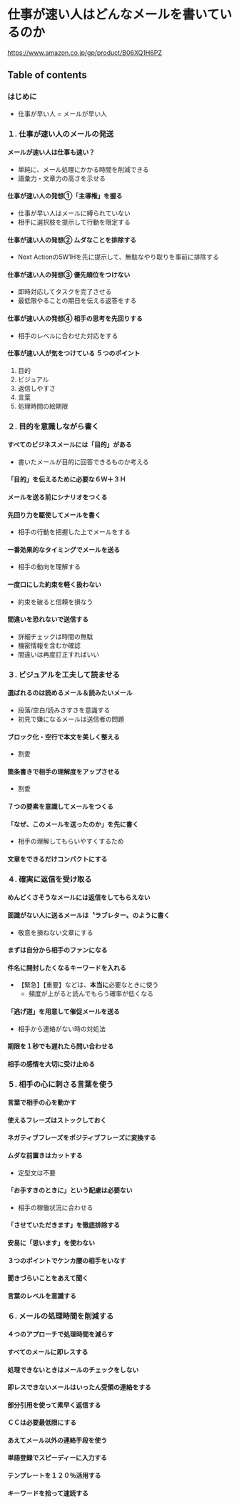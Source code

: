 # 仕事が速い人はどんなメールを書いているのか

<https://www.amazon.co.jp/gp/product/B06XQ1H6PZ>

## Table of contents
### はじめに
- 仕事が早い人 = メールが早い人

### １. 仕事が速い人のメールの発送
#### メールが速い人は仕事も速い？
- 単純に、メール処理にかかる時間を削減できる
- 語彙力・文章力の高さを示せる

#### 仕事が速い人の発想①「主導権」を握る
- 仕事が早い人はメールに縛られていない
- 相手に選択肢を提示して行動を限定する

#### 仕事が速い人の発想② ムダなことを排除する
- Next Actionの5W1Hを先に提示して、無駄なやり取りを事前に排除する

#### 仕事が速い人の発想③ 優先順位をつけない
- 即時対応してタスクを完了させる
- 最低限やることの期日を伝える返答をする

#### 仕事が速い人の発想④ 相手の思考を先回りする
- 相手のレベルに合わせた対応をする

#### 仕事が速い人が気をつけている ５つのポイント
1. 目的
2. ビジュアル
3. 返信しやすさ
4. 言葉
5. 処理時間の絵期限

### ２. 目的を意識しながら書く
#### すべてのビジネスメールには「目的」がある
- 書いたメールが目的に回答できるものか考える

#### 「目的」を伝えるために必要な６Ｗ＋３Ｈ

#### メールを送る前にシナリオをつくる

#### 先回り力を駆使してメールを書く
- 相手の行動を把握した上でメールをする

####  一番効果的なタイミングでメールを送る
- 相手の動向を理解する

#### 一度口にした約束を軽く扱わない
- 約束を破ると信頼を損なう

#### 間違いを恐れないで送信する
- 詳細チェックは時間の無駄
- 機密情報を含むか確認
- 間違いは再度訂正すればいい

### ３. ビジュアルを工夫して読ませる
#### 選ばれるのは読めるメール＆読みたいメール
- 段落/空白/読みさすさを意識する
- 初見で嫌になるメールは送信者の問題

#### ブロック化・空行で本文を美しく整える
- 割愛

#### 箇条書きで相手の理解度をアップさせる
- 割愛

#### ７つの要素を意識してメールをつくる

#### 「なぜ、このメールを送ったのか」を先に書く
- 相手の理解してもらいやすくするため

#### 文章をできるだけコンパクトにする

### ４. 確実に返信を受け取る
#### めんどくさそうなメールには返信をしてもらえない

#### 面識がない人に送るメールは〝ラブレター〟のように書く
- 敬意を損ねない文章にする

#### まずは自分から相手のファンになる
#### 件名に開封したくなるキーワードを入れる
- 【緊急】【重要】などは、**本当に**必要なときに使う
    - 頻度が上がると読んでもらう確率が低くなる

#### 「逃げ道」を用意して催促メールを送る
- 相手から連絡がない時の対処法

#### 期限を１秒でも遅れたら問い合わせる
#### 相手の感情を大切に受け止める

### ５. 相手の心に刺さる言葉を使う
#### 言葉で相手の心を動かす
#### 使えるフレーズはストックしておく
#### ネガティブフレーズをポジティブフレーズに変換する
#### ムダな前置きはカットする
- 定型文は不要

#### 「お手すきのときに」という配慮は必要ない
- 相手の稼働状況に合わせる

#### 「させていただきます」を徹底排除する
#### 安易に「思います」を使わない
#### ３つのポイントでケンカ腰の相手をいなす
#### 聞きづらいことをあえて聞く
#### 言葉のレベルを意識する

### ６. メールの処理時間を削減する
#### ４つのアプローチで処理時間を減らす
#### すべてのメールに即レスする
#### 処理できないときはメールのチェックをしない
#### 即レスできないメールはいったん受領の連絡をする
#### 部分引用を使って素早く返信する
#### ＣＣは必要最低限にする
#### あえてメール以外の連絡手段を使う
#### 単語登録でスピーディーに入力する
#### テンプレートを１２０％活用する
#### キーワードを拾って速読する
